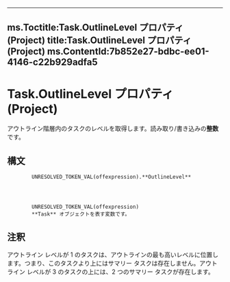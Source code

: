 

---
ms.Toctitle:Task.OutlineLevel プロパティ (Project)
title:Task.OutlineLevel プロパティ (Project)
ms.ContentId:7b852e27-bdbc-ee01-4146-c22b929adfa5
---
# Task.OutlineLevel プロパティ (Project)




アウトライン階層内のタスクのレベルを取得します。読み取り/書き込みの**整数**です。

## 構文

            UNRESOLVED_TOKEN_VAL(offexpression).**OutlineLevel**




            UNRESOLVED_TOKEN_VAL(offexpression)
            **Task** オブジェクトを表す変数です。



## 注釈
アウトライン レベルが 1 のタスクは、アウトラインの最も高いレベルに位置します。つまり、このタスクより上にはサマリー タスクは存在しません。アウトライン レベルが 3 のタスクの上には、2 つのサマリー タスクが存在します。




